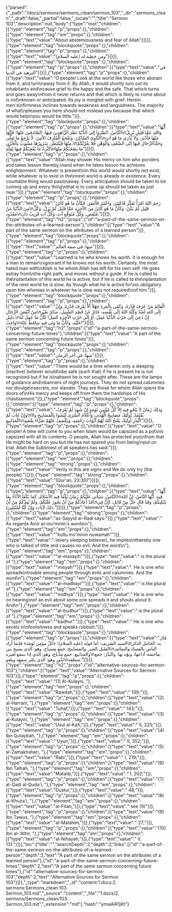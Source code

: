 {"parsed":{"_path":"/docs/sermons/sermons_clean/sermon_103","_dir":"sermons_clean","_draft":false,"_partial":false,"_locale":"","title":"Sermon 103","description":null,"body":{"type":"root","children":[{"type":"element","tag":"p","props":{},"children":[{"type":"element","tag":"em","props":{},"children":[{"type":"text","value":"About abstemiousness and fear of Allah"}]}]},{"type":"element","tag":"blockquote","props":{},"children":[{"type":"element","tag":"p","props":{},"children":[{"type":"text","value":"ومن خطبة له (عليه السلام)"}]}]},{"type":"element","tag":"blockquote","props":{},"children":[{"type":"element","tag":"p","props":{},"children":[{"type":"text","value":"في التزهيد في الدنيا"}]}]},{"type":"element","tag":"p","props":{},"children":[{"type":"text","value":"O people! Look at the world like those who abstain from it, and turn\naway from it. By Allah, it would shortly turn out its inhabitants and\ncause grief to the happy and the safe. That which turns and goes away\nfrom it never returns and that which is likely to come about is not\nknown or anticipated. Its joy is mingled with grief. Herein men's\nfirmness inclines towards weakness and languidness. The majority of what\npleases you here should not mislead you because that which would help\nyou would be little."}]},{"type":"element","tag":"blockquote","props":{},"children":[{"type":"element","tag":"p","props":{},"children":[{"type":"text","value":"أَيُّهَا النَّاسُ، انْظُرُوا إِلى الدُّنْيَا نَظَرَ الزَّاهِدِينَ فِيهَا، الصَّادِفِينَ عَنْهَا؛ فَإِنَّهَا\nوَاللهِ عَمَّا قَلِيلٍ تُزِيلُ الثَّاوِيَ السَّاكِنَ، وَتَفْجَعُ الْمُتْرَفَ الاْمِنَ، لاَ يَرْجِعُ مَا تَوَلَّى\nمَنْهَا فَأَدْبَرَ، وَلاَ يُدْرَى مَا هُوَ آتٍ مِنْهَا فَيُنْتَظَرَ. سُرُورُهَا مَشُوبٌ بِالْحُزْنِ،\nوَجَلَدُالرِّجَالِ فَيهَا إِلَى الضَّعْفِ وَالْوَهْنِ فَلا يَغُرَّنَّكُمْ كَثْرَةُ مَا يُعْجِبُكُمْ فِيهَا لِقِلَّةِ\nمَا يَصْحَبُكُمْ مِنْهَا"}]}]},{"type":"element","tag":"p","props":{},"children":[{"type":"text","value":"Allah may shower His mercy on him who ponders and takes lesson thereby,\nand when he takes lesson he achieves enlightenment. Whatever is present\nin this world would shortly not exist, while whatever is to exist in the\nnext world is already in existence. Every countable thing would pass\naway. Every anticipation should be taken to be coming up and every thing\nthat is to come up should be taken as just near."}]},{"type":"element","tag":"blockquote","props":{},"children":[{"type":"element","tag":"p","props":{},"children":[{"type":"text","value":"رَحِمَ اللهُ امْرَأً تَفَكَّرَ فَاعْتَبَرَ، واعْتَبَرَ فَأَبْصَرَ، فَكَأَنَّ مَا هُوَ كَائِنٌ مِنَ الدٌّنْيَا عَنْ\nقَلِيل لَمْ يَكُنْ، وَكَأَنَّ مَا هُوَ كَائِنٌ مِنَ الاْخِرَةِ عَمَّا قَلَيل لَمْ يَزَلْ، وَكُلُّ مَعْدُود\nمُنْقَض، وَكُلُّ مُتَوَقَّع آت، وَكُلُّ آت قَرِيبٌ دَان."}]}]},{"type":"element","tag":"h2","props":{"id":"a-part-of-the-same-sermon-on-the-attributes-of-a-learned-person"},"children":[{"type":"text","value":"A part of the same sermon on the attributes of a learned person"}]},{"type":"element","tag":"blockquote","props":{},"children":[{"type":"element","tag":"p","props":{},"children":[{"type":"text","value":"منها: في صفة العالم"}]}]},{"type":"element","tag":"p","props":{},"children":[{"type":"text","value":"Learned is he who knows his worth. It is enough for a man to remain\nignorant if he knows not his worth. Certainly, the most hated man with\nAllah is he whom Allah has left for his own self. He goes astray from\nthe right path, and moves without a guide. If he is called to the\nplantation of this world he is active, but if he is called to the\nplantation of the next world he is slow. As though what he is active for\nis obligatory upon him whereas in whatever he is slow was not required\nof him."}]},{"type":"element","tag":"blockquote","props":{},"children":[{"type":"element","tag":"p","props":{},"children":[{"type":"text","value":"الْعَالِمُ مَنْ عَرَفَ قَدْرَهُ، وَكَفَى بِالْمَرءِ جَهْلاً أَلاَّ يَعْرِفَ قَدْرَهُ; وَإِنَّ مِنْ أَبْغَضَ الرِّجَالِ\nإِلَى اللهِ لَعَبْدٌ وَكَّلَهُ اللهُ إِلَى نَفْسِهِ، جَائِرٌ عَنْ قَصْدِ السَّبِيلِ، سَائِرٌ بَغَيْرِ دَلِيل،\nإِنْ دُعِيَ إِلَى حَرْثِ الدُّنْيَا عَمِلَ، أوْ إِلَى حَرْثِ الاْخِرَةِ كَسِلَ! كَأَنَّ مَا عَمِلَ لَهُ وَاجِبٌ\nعَلَيْهِ، وَكَأَنَّ مَا وَنَى فِيهِ سَاِقطٌ عَنْهُ!"}]}]},{"type":"element","tag":"h2","props":{"id":"a-part-of-the-same-sermon-concerning-future-times"},"children":[{"type":"text","value":"A part of the same sermon concerning future times"}]},{"type":"element","tag":"blockquote","props":{},"children":[{"type":"element","tag":"p","props":{},"children":[{"type":"text","value":"منها: في آخر الزمان"}]}]},{"type":"element","tag":"p","props":{},"children":[{"type":"text","value":"There would be a time wherein only a sleeping (inactive) believer would\nbe safe (such that) if he is present he is not recognised but if he is\nabsent he is not sought after. These are the lamps of guidance and\nbanners of night journeys. They do not spread calumnies nor divulge\nsecrets, nor slander. They are those for whom Allah opens the doors of\nHis mercy and keeps off from them the hardships of His chastisement."}]},{"type":"element","tag":"blockquote","props":{},"children":[{"type":"element","tag":"p","props":{},"children":[{"type":"text","value":"وَذلِكَ زَمَانٌ لاَ يَنْجُو فِيهِ إِلاَّ كُلُّ مٌؤْمِنٍ نُوَمَةٍ إِنْ شَهِدَ لَمْ يُعْرَفْ، وَإِنْ غَابَ لَمْ\nيُفْتَقَدْ، أُولَئِكَ مَصَابِيحُ الْهُدَى، وَأَعْلاَمُ السُّرَى لَيْسُوا بِالْمَسَايِيحِ وَلاَ الْمَذَايِيعِ\nالْبُذُرِ أُولَئِكَ يَفْتَحُ اللهُ لَهُمْ أَبْوَابَ رَحْمَتِهِ، وَيَكْشِفُ عَنْهُمْ ضَرَّاءَ نِقْمَتِهِ"}]}]},{"type":"element","tag":"p","props":{},"children":[{"type":"text","value":"O people! A time will come to you when Islam would be capsized as a pot\nis capsized with all its contents. O people, Allah has protected you\nfrom that He might be hard on you but He has not spared you from being\nput on trial. Allah the Sublimest of all speakers has said:"}]},{"type":"element","tag":"p","props":{},"children":[{"type":"element","tag":"em","props":{},"children":[{"type":"element","tag":"strong","props":{},"children":[{"type":"text","value":"Verily in this are signs and We do only try (the people)."}]}]},{"type":"element","tag":"strong","props":{},"children":[{"type":"text","value":"(Qur'an, 23:30)"}]}]},{"type":"element","tag":"blockquote","props":{},"children":[{"type":"element","tag":"p","props":{},"children":[{"type":"text","value":"أَيُّهَا النَّاسُ، سَيَأْتي عَلَيْكُمْ زَمَانٌ يُكْفَأُ فِيهِ الاْسْلاَمُ، كَمَا يُكْفَأُ الاْنَاءُ بِمَا\nفِيهِ. أَيُّهَا النَّاسُ، إِنَّ اللهَ قَدْ أَعَاذَكُمْ مِنْ أَنْ يَجُورَ عَلَيْكُمْ، وَلَمْ يُعِذْكُمْ مِنْ أَنْ\nيَبْتَلِيكُمْ، وَقَدْ قَالِ جَلَّ مِنْ قَائِل: (إِنَّ فِي ذلِكَ لاَيَات وَإِنْ كُنَّا لَمُبْتَلِينَ)."}]}]},{"type":"element","tag":"p","props":{},"children":[{"type":"element","tag":"strong","props":{},"children":[{"type":"text","value":"as-Sayyid ar-Radi says:"}]},{"type":"text","value":" As regards Amir al-mu'minin's words\n"},{"type":"element","tag":"em","props":{},"children":[{"type":"text","value":"\"kullu mu'minin nuwamah\""}]},{"type":"text","value":" (every sleeping believer), he implies\nthereby one who is talked of little and causes no evil. And the word\n"},{"type":"element","tag":"em","props":{},"children":[{"type":"text","value":"\"al-masayih\""}]},{"type":"text","value":" is the plural of "},{"type":"element","tag":"em","props":{},"children":[{"type":"text","value":"\"misyah\""}]},{"type":"text","value":". He is one who spreads\ntrouble among people through evils and calumnies. And the word\n"},{"type":"element","tag":"em","props":{},"children":[{"type":"text","value":"\"al-madhayi\""}]},{"type":"text","value":" is the plural of "},{"type":"element","tag":"em","props":{},"children":[{"type":"text","value":"\"midhya\"."}]},{"type":"text","value":" He is one who on hearing\nof an evil about some one spreads it and shouts about it. And\n"},{"type":"element","tag":"em","props":{},"children":[{"type":"text","value":"\"al-budhur\""}]},{"type":"text","value":" is the plural of "},{"type":"element","tag":"em","props":{},"children":[{"type":"text","value":"\"badhur\"."}]},{"type":"text","value":" He is one who excels in\nfoolishness and speaks rubbish."}]},{"type":"element","tag":"blockquote","props":{},"children":[{"type":"element","tag":"p","props":{},"children":[{"type":"text","value":"قال السيد الشريف: أما قوله (عليه السلام): «كلّ مؤمِن نُوَمَة» فإنما أَراد\nبه: الخامل الذكر القليل الشر. والمساييح: جمع مِسياح، وهو: الذي يسيح بين\nالناس بالفساد والنمائم. والمذاييع: جمع مِذْياع، وهو: الذي إذا سمع لغيره\nبفاحشة أذاعها، ونوّه بها. والبُذُرُ: جمع بَذُور وهو: الذي يكثر سفهه ويلغو\nمنطقه."}]}]},{"type":"element","tag":"h2","props":{"id":"alternative-sources-for-sermon-103"},"children":[{"type":"text","value":"Alternative Sources for Sermon 103"}]},{"type":"element","tag":"p","props":{},"children":[{"type":"text","value":"(1) Al-Kulayni, "},{"type":"element","tag":"em","props":{},"children":[{"type":"text","value":"Rawdah,"}]},{"type":"text","value":" 139;"}]},{"type":"element","tag":"p","props":{},"children":[{"type":"text","value":"(2) al-Harrani, "},{"type":"element","tag":"em","props":{},"children":[{"type":"text","value":"Tuhaf,"}]},{"type":"text","value":" 143;"}]},{"type":"element","tag":"p","props":{},"children":[{"type":"text","value":"(3) al-Kulayni, "},{"type":"element","tag":"em","props":{},"children":[{"type":"text","value":"Usul al-Kafi,"}]},{"type":"text","value":" II, 225;"}]},{"type":"element","tag":"p","props":{},"children":[{"type":"text","value":"(4) Ibn Qutaybah, "},{"type":"element","tag":"em","props":{},"children":[{"type":"text","value":"'Uyun,"}]},{"type":"text","value":" II, 352;"}]},{"type":"element","tag":"p","props":{},"children":[{"type":"text","value":"(5) al-Zamakhshari, "},{"type":"element","tag":"em","props":{},"children":[{"type":"text","value":"Rabi',"}]},{"type":"text","value":" I, 219;"}]},{"type":"element","tag":"p","props":{},"children":[{"type":"text","value":"(6) Ibn Talhah, "},{"type":"element","tag":"em","props":{},"children":[{"type":"text","value":"Matalib,"}]},{"type":"text","value":" I, 202;"}]},{"type":"element","tag":"p","props":{},"children":[{"type":"text","value":"(7) al-Qadi al-Quda'i, "},{"type":"element","tag":"em","props":{},"children":[{"type":"text","value":"Dustur,"}]},{"type":"text","value":" 48;"}]},{"type":"element","tag":"p","props":{},"children":[{"type":"text","value":"(8) al-Khuza'i, "},{"type":"element","tag":"em","props":{},"children":[{"type":"text","value":"al-Fitan,"}]},{"type":"text","value":" see (9)"}]},{"type":"element","tag":"p","props":{},"children":[{"type":"text","value":"(9) Ibn Tawus, "},{"type":"element","tag":"em","props":{},"children":[{"type":"text","value":"al-Malahim,"}]},{"type":"text","value":" 27;"}]},{"type":"element","tag":"p","props":{},"children":[{"type":"text","value":"(10) Ibn al-'Athir, "},{"type":"element","tag":"em","props":{},"children":[{"type":"text","value":"al-Nihayah,"}]},{"type":"text","value":" V, 131."}]}],"toc":{"title":"","searchDepth":2,"depth":2,"links":[{"id":"a-part-of-the-same-sermon-on-the-attributes-of-a-learned-person","depth":2,"text":"A part of the same sermon on the attributes of a learned person"},{"id":"a-part-of-the-same-sermon-concerning-future-times","depth":2,"text":"A part of the same sermon concerning future times"},{"id":"alternative-sources-for-sermon-103","depth":2,"text":"Alternative Sources for Sermon 103"}]}},"_type":"markdown","_id":"content:1.docs:2. sermons:Sermons_clean:103. Sermon_103.md","_source":"content","_file":"1.docs/2. sermons/Sermons_clean/103. Sermon_103.md","_extension":"md"},"hash":"ymwAiR1jKt"}